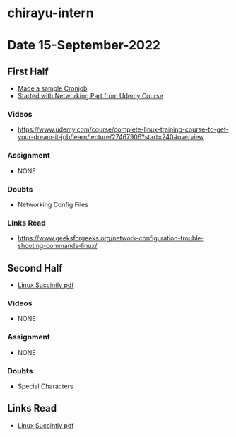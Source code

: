 # chirayu-intern

# Date 15-September-2022

## First Half

- [Made a sample  Cronjob](/home/chirayuzambare/crontest.txt)
- [Started with Networking Part from Udemy Course](https://www.udemy.com/course/complete-linux-training-course-to-get-your-dream-it-job/learn/lecture/27467906?start=240#overview)
### Videos

- https://www.udemy.com/course/complete-linux-training-course-to-get-your-dream-it-job/learn/lecture/27467906?start=240#overview

### Assignment
- NONE
### Doubts

- Networking Config Files

### Links Read

- https://www.geeksforgeeks.org/network-configuration-trouble-shooting-commands-linux/

## Second Half  

- [Linux Succintly pdf](home/chirayuzambare/Downloads/Linux_Succinctly.pdf)

### Videos
      
- NONE

### Assignment

- NONE 

### Doubts

- Special Characters

## Links Read

- [Linux Succintly pdf](home/chirayuzambare/Downloads/Linux_Succinctly.pdf)
